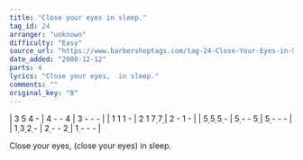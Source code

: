 ```yaml
---
title: "Close your eyes in sleep."
tag_id: 24
arranger: "unknown"
difficulty: "Easy"
source_url: "https://www.barbershoptags.com/tag-24-Close-Your-Eyes-in-Sleep"
date_added: "2008-12-12"
parts: 4
lyrics: "Close your eyes,  in sleep."
comments: ""
original_key: "B"
---
```



|  3  5  4  - |  4  -  -  4 |  3  -  -  - |
|  1  1  1  - |  2  1  7̣  7̣ |  2  -  1  - |
|  5̣  5̣  5̣  - |  5̣  -  -  5̣ |  5̣  -  -  - |
|  1̣  3̣  2̣  - |  2̣  -  -  2̣ |  1̣  -  -  - |

Close your eyes, 
                (close your eyes)
                          in sleep.